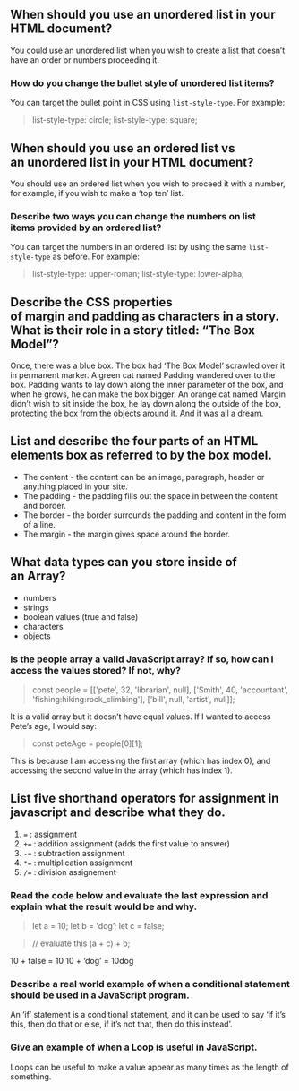 ## When should you use an unordered list in your HTML document?

You could use an unordered list when you wish to create a list that doesn’t have an order or numbers proceeding it.

### How do you change the bullet style of unordered list items?

You can target the bullet point in CSS using `list-style-type`. For example:

> list-style-type: circle;
> list-style-type: square;

## When should you use an ordered list vs an unordered list in your HTML document?

You should use an ordered list when you wish to proceed it with a number, for example, if you wish to make a ‘top ten’ list.

### Describe two ways you can change the numbers on list items provided by an ordered list?

You can target the numbers in an ordered list by using the same `list-style-type` as before. For example:

> list-style-type: upper-roman;
> list-style-type: lower-alpha;

## Describe the CSS properties of margin and padding as characters in a story. What is their role in a story titled: “The Box Model”?

Once, there was a blue box. The box had ‘The Box Model’ scrawled over it in permanent marker. A green cat named Padding wandered over to the box. Padding wants to lay down along the inner parameter of the box, and when he grows, he can make the box bigger. An orange cat named Margin didn’t wish to sit inside the box, he lay down along the outside of the box, protecting the box from the objects around it. And it was all a dream.

## List and describe the four parts of an HTML elements box as referred to by the box model.

- The content - the content can be an image, paragraph, header or anything placed in your site.
- The padding - the padding fills out the space in between the content and border.
- The border - the border surrounds the padding and content in the form of a line.
- The margin - the margin gives space around the border.

## What data types can you store inside of an Array?

- numbers
- strings
- boolean values (true and false)
- characters
- objects

### Is the people array a valid JavaScript array? If so, how can I access the values stored? If not, why?

> const people = [['pete', 32, 'librarian', null], ['Smith', 40, 'accountant', 'fishing:hiking:rock_climbing'], ['bill', null, 'artist', null]];

It is a valid array but it doesn’t have equal values. If I wanted to access Pete’s age, I would say:

> const peteAge = people[0][1];

This is because I am accessing the first array (which has index 0), and accessing the second value in the array (which has index 1).

## List five shorthand operators for assignment in javascript and describe what they do.

1. `=` : assignment
2. `+=` : addition assignment (adds the first value to answer)
3. `-=` : subtraction assignment
4. `*=` : multiplication assignment
5. `/=` : division assignement

### Read the code below and evaluate the last expression and explain what the result would be and why.

> let a = 10;
> let b = 'dog’;
> let c = false;

> // evaluate this
> (a + c) + b;

10 + false = 10
10 + ‘dog’ = 10dog

### Describe a real world example of when a conditional statement should be used in a JavaScript program.

An ‘if’ statement is a conditional statement, and it can be used to say ‘if it’s this, then do that or else, if it’s not that, then do this instead’.

### Give an example of when a Loop is useful in JavaScript.

Loops can be useful to make a value appear as many times as the length of something.
